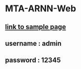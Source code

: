 # MTA-ARNN-Web

## [link to sample page](https://mta-arnn-kapil.onrender.com/)
## username : admin
## password : 12345
